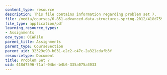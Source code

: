 ```yaml
---
content_type: resource
description: This file contains information regarding problem set 7.
file: /media/courses/6-851-advanced-data-structures-spring-2012/418d759671af04beb4b6335a075a3033_MIT6_851S12_ps7.pdf
file_type: application/pdf
learning_resource_types:
- Assignments
ocw_type: OCWFile
parent_title: Assignments
parent_type: CourseSection
parent_uid: 32329e90-b031-e2c2-c47c-2a321cdafb3f
resourcetype: Document
title: Problem Set 7
uid: 418d7596-71af-04be-b4b6-335a075a3033
---
```

